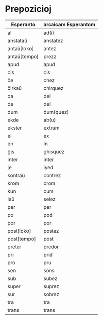 # Prepozicioj

| Esperanto     | arcaicam Esperantom |
| ------------- | ------------------- |
| al            | ad(i)               |
| anstataŭ      | anstatez            |
| antaŭ[loko]   | antez               |
| antaŭ[tempo]  | prezz               |
| apud          | apud                |
| cis           | cis                 |
| ĉe            | chez                |
| ĉirkaŭ        | chirquez            |
| da            | del                 |
| de            | del                 |
| dum           | dum(quez)           |
| ekde          | ab(u)               |
| ekster        | extrum              |
| el            | ex                  |
| en            | in                  |
| ĝis           | ghisquez            |
| inter         | inter               |
| je            | iyed                |
| kontraŭ       | contrez             |
| krom          | crom                |
| kun           | cum                 |
| laŭ           | selez               |
| per           | per                 |
| po            | pod                 |
| por           | por                 |
| post[loko]    | postez              |
| post[tempo]   | post                |
| preter        | predor              |
| pri           | prid                |
| pro           | pru                 |
| sen           | sons                |
| sub           | subez               |
| super         | suprez              |
| sur           | sobrez              |
| tra           | tra                 |
| trans         | trans               |
